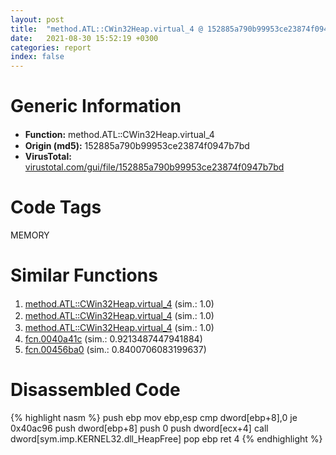 ```yaml
---
layout: post
title:  "method.ATL꞉꞉CWin32Heap.virtual_4 @ 152885a790b99953ce23874f0947b7bd"
date:   2021-08-30 15:52:19 +0300
categories: report
index: false
---
```


# Generic Information
- **Function:** method.ATL꞉꞉CWin32Heap.virtual\_4
- **Origin (md5):** 152885a790b99953ce23874f0947b7bd
- **VirusTotal:** [virustotal.com/gui/file/152885a790b99953ce23874f0947b7bd][virustotal_ref]

# Code Tags
<span class="tag" id="MEMORY">MEMORY</span>


# Similar Functions

1. [method.ATL꞉꞉CWin32Heap.virtual\_4][similar_1_ref] (sim.: 1.0)
2. [method.ATL꞉꞉CWin32Heap.virtual\_4][similar_2_ref] (sim.: 1.0)
3. [method.ATL꞉꞉CWin32Heap.virtual\_4][similar_3_ref] (sim.: 1.0)
4. [fcn.0040a41c][similar_4_ref] (sim.: 0.9213487447941884)
5. [fcn.00456ba0][similar_5_ref] (sim.: 0.8400706083199637)


# Disassembled Code

{% highlight nasm %}
push ebp
mov ebp,esp
cmp dword[ebp+8],0
je 0x40ac96
push dword[ebp+8]
push 0
push dword[ecx+4]
call dword[sym.imp.KERNEL32.dll_HeapFree]
pop ebp
ret 4
{% endhighlight %}


[similar_1_ref]: /report/method.ATL꞉꞉CWin32Heap.virtual_4@912f1d013a0d6151bc7a7cef6da1b2a0
[similar_2_ref]: /report/method.ATL꞉꞉CWin32Heap.virtual_4@fb9b7d22bc1c143ac66b0575cbdd088d
[similar_3_ref]: /report/method.ATL꞉꞉CWin32Heap.virtual_4@a0ac129ff3ea4c0dfa9529c259a9502c
[similar_4_ref]: /report/fcn.0040a41c@4c2db4ba96e80258daff665d7d7a016a
[similar_5_ref]: /report/fcn.00456ba0@279a61b1e76da49531f1f16fd1102a2d
[virustotal_ref]: https://www.virustotal.com/gui/file/152885a790b99953ce23874f0947b7bd